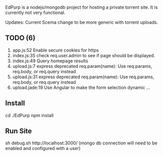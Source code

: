 EdPurp is a nodejs/mongodb project for hosting a private torrent site. 
It is currently not very functional. 

Updates:
Current Scema change to be more generic with torrent uploads. 

## TODO (6)
1. app.js:52  Enable secure cookies for https
2. index.js:35  check req.user.admin to see if page should be displayed.
3. index.js:49  Query homepage results
4. upload.js:7  express deprecated req.param(name): Use req.params, req.body, or req.query instead
5. upload.js:31  express deprecated req.param(name): Use req.params, req.body, or req.query instead
6. upload.jade:19  Use Angular to make the form selection dynamic
...
## Install

cd ./EdPurp
npm install 

## Run Site
sh debug.sh
http://localhost:3000/
(mongo db connection will need to be enabled and configured with a user)
